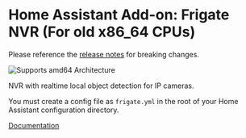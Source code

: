 # Home Assistant Add-on: Frigate NVR (For old x86_64 CPUs)

Please reference the [release notes](https://github.com/blakeblackshear/frigate/releases) for breaking changes.

![Supports amd64 Architecture][amd64-shield]

NVR with realtime local object detection for IP cameras.

You must create a config file as `frigate.yml` in the root of your Home Assistant configuration directory.

[Documentation](https://docs.frigate.video)

[Frigate]: https://github.com/blakeblackshear/frigate
[amd64-shield]: https://img.shields.io/badge/amd64-yes-green.svg
